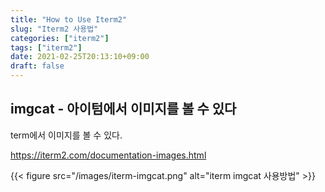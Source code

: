 ```yaml
---
title: "How to Use Iterm2"
slug: "Iterm2 사용법"
categories: ["iterm2"]
tags: ["iterm2"]
date: 2021-02-25T20:13:10+09:00
draft: false
---
```


## imgcat - 아이텀에서 이미지를 볼 수 있다

term에서 이미지를 볼 수 있다. 

https://iterm2.com/documentation-images.html

{{< figure src="/images/iterm-imgcat.png" alt="iterm imgcat 사용방법" >}}
